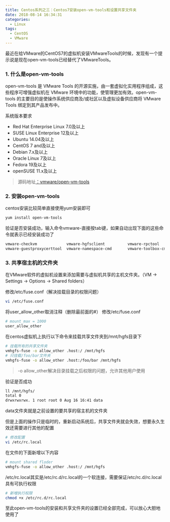 ```yaml
---
title: Centos系列之三：Centos7安装open-vm-tools和设置共享文件夹
date: 2018-08-14 16:34:31
categories:
  - Linux
tags:
  - CentOS
  - VMware
---
```

最近在给VMware的CentOS7的虚拟机安装VMwareTools的时候，发现有一个提示说是现在open-vm-tools已经替代了VMwareTools。

<!-- more -->

### 1. 什么是open-vm-tools
open-vm-tools 是 VMware Tools 的开源实施，由一套虚拟化实用程序组成，这些程序可增强虚拟机在 VMware 环境中的功能，使管理更加有效。open-vm-tools 的主要目的是使操作系统供应商及/或社区以及虚拟设备供应商将 VMware Tools 绑定到其产品发布中。

系统版本要求
- Red Hat Enterprise Linux 7.0及以上
- SUSE Linux Enterprise 12及以上
- Ubuntu 14.04及以上
- CentOS 7 and及以上
- Debian 7.x及以上
- Oracle Linux 7及以上
- Fedora 19及以上
- openSUSE 11.x及以上

> 源码地址[：vmware/open-vm-tools](https://github.com/vmware/open-vm-tools)

### 2. 安装open-vm-tools

centos安装比较简单直接使用yum安装即可
```bash
yum install open-vm-tools
```
验证是否安装成功，输入命令vmware-直接按tab键，如果自动出现下面的这些命令就表示已经安装成功了
```bash
vmware-checkvm             vmware-hgfsclient          vmware-rpctool             vmware-vgauth-cmd          
vmware-guestproxycerttool  vmware-namespace-cmd       vmware-toolbox-cmd         vmware-xferlogs            
```
### 3. 共享宿主机的文件夹
在VMware软件的虚拟机设置来添加需要与虚拟机共享的主机文件夹。（VM -> Settings -> Options -> Shared folders）

修改/etc/fuse.conf（解决挂载目录的权限问题）
```bash
vi /etc/fuse.conf
```
将user_allow_other取消注释（删除最前面的#）
修改/etc/fuse.conf
```bash
# mount_max = 1000
user_allow_other
```

在centos虚拟机上执行以下命令来挂载共享文件夹到/mnt/hgfs目录下
```bash
# 挂载所有的共享文件夹
vmhgfs-fuse -o allow_other .host:/ /mnt/hgfs
# 只挂载/foo/bar文件夹
vmhgfs-fuse -o allow_other .host:/foo/bar /mnt/hgfs
```
> -o allow_other解决目录挂载之后权限的问题，允许其他用户使用

验证是否成功
```bash
ll /mnt/hgfs/
total 0
drwxrwxrwx. 1 root root 0 Aug 16 16:41 data
```
data文件夹就是之前设置的要共享的宿主机的文件夹

但是上面的操作只是临时的，重新启动系统后，共享文件夹就会失效，想要永久生效还需要进行其他的配置
```bash
# 修改配置
vi /etc/rc.local
```
在文件的下面新增以下内容
```bash
# mount shared floder
vmhgfs-fuse -o allow_other .host:/ /mnt/hgfs
```
/etc/rc.local其实是/etc/rc.d/rc.local的一个软连接，需要保证/etc/rc.d/rc.local具有可执行权限
```bash
# 新增执行权限
chmod +x /etc/rc.d/rc.local
```
至此open-vm-tools的安装和共享文件夹的设置已经全部完成，可以放心大胆地使用了
